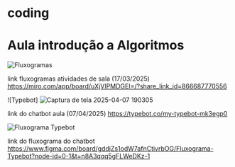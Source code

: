 # coding
# Aula introdução a Algoritmos
![Fluxogramas](https://th.bing.com/th/id/OIP.d4F6dKbW6SwHEJT9AI4qHAHaEK?rs=1&pid=ImgDetMain)
  
  link fluxogramas atividades de sala (17/03/2025) <https://miro.com/app/board/uXjVIPMDGEI=/?share_link_id=866687770556>



  
  
  
  
  ![Typebot] ![Captura de tela 2025-04-07 190305](https://github.com/user-attachments/assets/6f1f90c0-c944-4564-8cec-349fd1e80b32)

  link do chatbot aula (07/04/2025) <https://typebot.co/my-typebot-mk3egp0>


  ![Fluxograma Typebot](https://github.com/user-attachments/assets/5b1e46be-ef6a-4189-af2c-40e7d9442f48)

  link do fluxograma do chatbot <https://www.figma.com/board/gddjZs1odW7afnCtivrbOG/Fluxograma-Typebot?node-id=0-1&t=n8A3qqq5gFLWeDKz-1>
